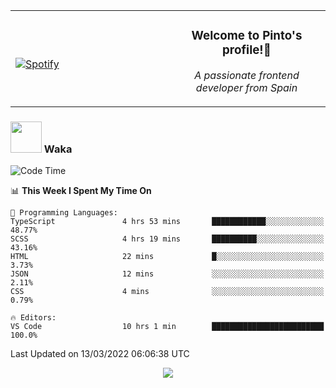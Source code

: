 <table width="100%" align="center"> 
  <tr>
  <td width="50%">
      
&nbsp; <br> [![Spotify](https://novatorem-zeta-rust.vercel.app/api/spotify)](https://open.spotify.com/user/novatorem-zeta-rust)

  </td>
  <td width="50%">
    <h3 align="center">Welcome to Pinto's profile!👋</h3>
    <p align="center"><em>A passionate frontend developer from Spain</em></p>
  </td>
  </table>

### <img src="https://media.giphy.com/media/VgCDAzcKvsR6OM0uWg/giphy.gif" width="50"> Waka

  <!--START_SECTION:waka-->
![Code Time](http://img.shields.io/badge/Code%20Time-129%20hrs%2058%20mins-blue)

📊 **This Week I Spent My Time On** 

```text
💬 Programming Languages: 
TypeScript               4 hrs 53 mins       ████████████░░░░░░░░░░░░░   48.77% 
SCSS                     4 hrs 19 mins       ██████████░░░░░░░░░░░░░░░   43.16% 
HTML                     22 mins             █░░░░░░░░░░░░░░░░░░░░░░░░   3.73% 
JSON                     12 mins             ░░░░░░░░░░░░░░░░░░░░░░░░░   2.11% 
CSS                      4 mins              ░░░░░░░░░░░░░░░░░░░░░░░░░   0.79%

🔥 Editors: 
VS Code                  10 hrs 1 min        █████████████████████████   100.0%

```


 Last Updated on 13/03/2022 06:06:38 UTC
<!--END_SECTION:waka-->

<div align="center">
<img src="https://github-readme-stats-gilt-tau.vercel.app/api/top-langs/?username=pinto-hub&layout=compact&theme=dracula" />
</div>
